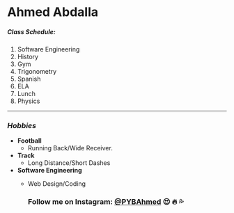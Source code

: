 # Ahmed Abdalla  
##### Class Schedule:  
1. Software Engineering
2. History
3. Gym
4. Trigonometry 
5. Spanish 
6. ELA
7. Lunch  
8. Physics
___
  
 ### _Hobbies_
  - **Football**  
      - Running Back/Wide Receiver.
  - **Track**  
      - Long Distance/Short Dashes 
  - **Software Engineering**  
      - Web Design/Coding  
        
        ### Follow me on Instagram: [@PYBAhmed](www.instagram.com/pybahmed) :heart_eyes: :fire: :sweat_drops: 
 